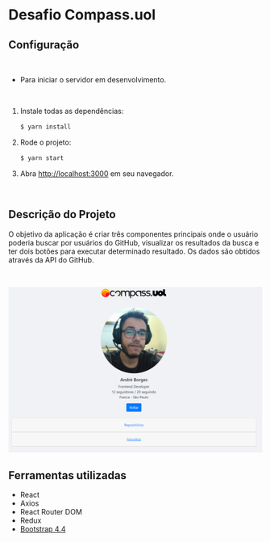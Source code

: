 # Desafio Compass.uol

## Configuração

<br/>

- Para iniciar o servidor em desenvolvimento.

<br/>

1. Instale todas as dependências:

   ```sh
   $ yarn install
   ```

2. Rode o projeto:

   ```sh
   $ yarn start
   ```

3. Abra [http://localhost:3000](http://localhost:3000) em seu navegador.

<br/>

## Descrição do Projeto

O objetivo da aplicação é criar três componentes principais onde o usuário poderia buscar por usuários do GitHub, visualizar os resultados da busca e ter dois botões para executar determinado resultado. Os dados são obtidos através da API do GitHub.

<br/>
<p align="center">
  <img alt="design do projeto" width="650px" src="./readme-assets/design.png" />
<p>

## Ferramentas utilizadas

- React
- Axios
- React Router DOM
- Redux
- [Bootstrap 4.4](https://getbootstrap.com/docs/4.4/getting-started/introduction/)
